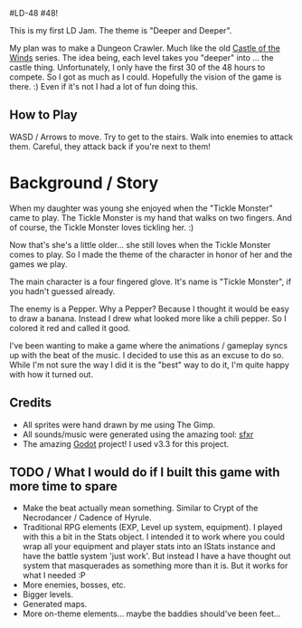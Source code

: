 #LD-48 #48!

This is my first LD Jam. The theme is "Deeper and Deeper".

My plan was to make a Dungeon Crawler. 
Much like the old [Castle of the Winds](https://en.wikipedia.org/wiki/Castle_of_the_Winds) series.
The idea being, each level takes you "deeper" into ... the castle thing.
Unfortunately, I only have the first 30 of the 48 hours to compete.
So I got as much as I could. Hopefully the vision of the game is there. :)
Even if it's not I had a lot of fun doing this.

## How to Play

WASD / Arrows to move. Try to get to the stairs. 
Walk into enemies to attack them. Careful, they attack back if you're next to them!

# Background / Story

When my daughter was young she enjoyed when the "Tickle Monster" came to play.
The Tickle Monster is my hand that walks on two fingers. 
And of course, the Tickle Monster loves tickling her. :)

Now that's she's a little older... she still loves when the Tickle Monster comes to play.
So I made the theme of the character in honor of her and the games we play.

The main character is a four fingered glove.
It's name is "Tickle Monster", if you hadn't guessed already.

The enemy is a Pepper. Why a Pepper? Because I thought it would be easy
to draw a banana. Instead I drew what looked more like a chili pepper.
So I colored it red and called it good.

I've been wanting to make a game where the animations / gameplay syncs up
with the beat of the music. I decided to use this as an excuse to do so.
While I'm not sure the way I did it is the "best" way to do it, 
I'm quite happy with how it turned out.

## Credits

- All sprites were hand drawn by me using The Gimp.
- All sounds/music were generated using the amazing tool: [sfxr](http://www.drpetter.se/project_sfxr.html)
- The amazing [Godot](https://godotengine.org/) project! I used v3.3 for this project.

## TODO / What I would do if I built this game with more time to spare

- Make the beat actually mean something. Similar to Crypt of the Necrodancer / Cadence of Hyrule.
- Traditional RPG elements (EXP, Level up system, equipment).
  I played with this a bit in the Stats object. I intended it to work
  where you could wrap all your equipment and player stats into an
  IStats instance and have the battle system 'just work'. But instead
  I have a have thought out system that masquerades as something more than
  it is. But it works for what I needed :P
- More enemies, bosses, etc.
- Bigger levels.
- Generated maps.
- More on-theme elements... maybe the baddies should've been feet...